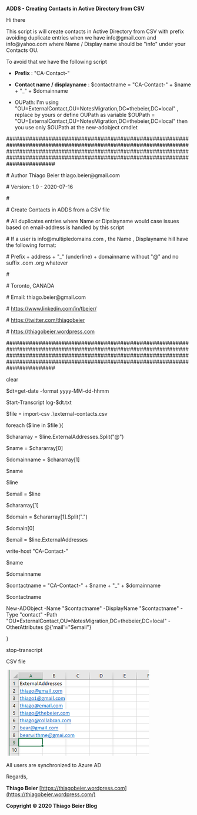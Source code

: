 **ADDS - Creating Contacts in Active Directory from CSV**

Hi there

This script is will create contacts in Active Directory from CSV with prefix
avoiding duplicate entries when we have info\@gmail.com and info\@yahoo.com
where Name / Display name should be "info" under your Contacts OU.

To avoid that we have the following script

-   **Prefix** : "CA-Contact-"

-   **Contact name / displayname** : \$contactname = "CA-Contact-" + \$name +
    "_" + \$domainname

-   OUPath: I'm using
    "OU=ExternalContact,OU=NotesMigration,DC=thebeier,DC=local" , replace by
    yours or define OUPath as variable \$OUPath =
    "OU=ExternalContact,OU=NotesMigration,DC=thebeier,DC=local" then you use
    only \$OUPath at the new-adobject cmdlet 

\#\#\#\#\#\#\#\#\#\#\#\#\#\#\#\#\#\#\#\#\#\#\#\#\#\#\#\#\#\#\#\#\#\#\#\#\#\#\#\#\#\#\#\#\#\#\#\#\#\#\#\#\#\#\#\#\#\#\#\#\#\#\#\#\#\#\#\#\#\#\#\#\#\#\#\#\#\#\#\#\#\#\#\#\#\#\#\#\#\#\#\#\#\#\#\#\#\#\#\#\#\#\#\#\#\#\#\#\#\#\#\#\#\#\#\#\#\#\#\#\#\#\#\#\#\#\#\#\#\#\#\#\#\#\#\#\#\#\#\#\#\#\#\#\#\#\#\#\#\#\#\#\#\#\#\#\#\#\#\#\#\#\#\#\#\#\#\#\#\#\#\#\#\#\#\#\#\#\#\#\#\#\#\#\#\#\#\#\#\#\#\#\#\#\#\#\#\#\#\#\#\#\#\#\#\#\#\#\#\#\#\#\#\#\#\#\#\#\#\#\#\#\#\#\#\#\#\#\#\#\#\#\#\#\#\#\#\#\#

\# Author Thiago Beier thiago.beier\@gmail.com

\# Version: 1.0 - 2020-07-16

\#

\# Create Contacts in ADDS from a CSV file

\# All duplicates entries where Name or Dipslayname would case issues based on
email-address is handled by this script

\# If a user is info\@multipledomains.com , the Name , Displayname hill have the
following format:

\# Prefix + address + "_" (underline) + domainname without "\@" and no suffix
.com .org whatever

\#

\# Toronto, CANADA

\# Email: thiago.beier\@gmail.com

\# https://www.linkedin.com/in/tbeier/

\# https://twitter.com/thiagobeier

\# https://thiagobeier.wordpress.com

\#\#\#\#\#\#\#\#\#\#\#\#\#\#\#\#\#\#\#\#\#\#\#\#\#\#\#\#\#\#\#\#\#\#\#\#\#\#\#\#\#\#\#\#\#\#\#\#\#\#\#\#\#\#\#\#\#\#\#\#\#\#\#\#\#\#\#\#\#\#\#\#\#\#\#\#\#\#\#\#\#\#\#\#\#\#\#\#\#\#\#\#\#\#\#\#\#\#\#\#\#\#\#\#\#\#\#\#\#\#\#\#\#\#\#\#\#\#\#\#\#\#\#\#\#\#\#\#\#\#\#\#\#\#\#\#\#\#\#\#\#\#\#\#\#\#\#\#\#\#\#\#\#\#\#\#\#\#\#\#\#\#\#\#\#\#\#\#\#\#\#\#\#\#\#\#\#\#\#\#\#\#\#\#\#\#\#\#\#\#\#\#\#\#\#\#\#\#\#\#\#\#\#\#\#\#\#\#\#\#\#\#\#\#\#\#\#\#\#\#\#\#\#\#\#\#\#\#\#\#\#\#\#\#\#\#\#\#\#

clear

\$dt=get-date -format yyyy-MM-dd-hhmm

Start-Transcript log-\$dt.txt

\$file = import-csv .\\external-contacts.csv

foreach (\$line in \$file ){

\$chararray = \$line.ExternalAddresses.Split("\@")

\$name = \$chararray[0]

\$domainname = \$chararray[1]

\$name

\$line

\$email = \$line

\$chararray[1]

\$domain = \$chararray[1].Split(".")

\$domain[0]

\$email = \$line.ExternalAddresses

write-host "CA-Contact-"

\$name

\$domainname

\$contactname = "CA-Contact-" + \$name + "_" + \$domainname

\$contactname

New-ADObject -Name "\$contactname" -DisplayName "\$contactname" -Type "contact"
-Path "OU=ExternalContact,OU=NotesMigration,DC=thebeier,DC=local"
-OtherAttributes \@{'mail'="\$email"}

}

stop-transcript

CSV file

![](media/2afb5613639afff857ef79b10f7dc03f.png)

All users are synchronized to Azure AD

Regards,

**Thiago
Beier** [https://thiagobeier.wordpress.com](https://thiagobeier.wordpress.com/)

**Copyright © 2020 Thiago Beier Blog**
